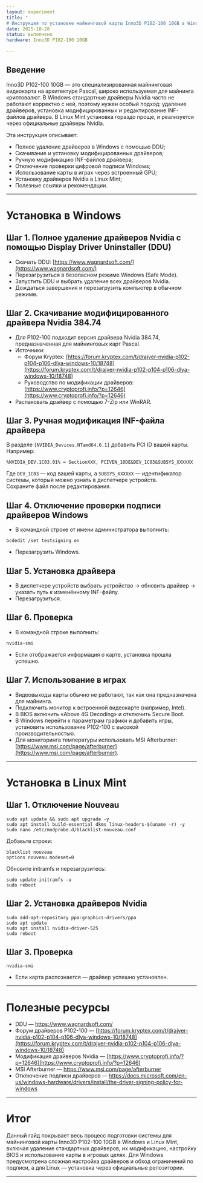 ```yaml
--- 
layout: experiment 
title: "
# Инструкция по установке майнинговой карты Inno3D P102-100 10GB в Windows и Linux Mint с модификацией драйверов и игровой поддержкой." 
date: 2025-10-28 
status: выполнено
hardware: Inno3D P102-100 10GB

---
```


## Введение  
Inno3D P102-100 10GB — это специализированная майнинговая видеокарта на архитектуре Pascal, широко используемая для майнинга криптовалют. В Windows стандартные драйверы Nvidia часто не работают корректно с ней, поэтому нужен особый подход: удаление драйверов, установка модифицированных и редактирование INF-файлов драйвера. В Linux Mint установка гораздо проще, и реализуется через официальные драйверы Nvidia.

Эта инструкция описывает:  
- Полное удаление драйверов в Windows с помощью DDU;  
- Скачивание и установку модифицированных драйверов;  
- Ручную модификацию INF-файлов драйвера;  
- Отключение проверки цифровой подписи Windows;  
- Использование карты в играх через встроенный GPU;  
- Установку драйверов Nvidia в Linux Mint;  
- Полезные ссылки и рекомендации.

---

# Установка в Windows

## Шаг 1. Полное удаление драйверов Nvidia с помощью Display Driver Uninstaller (DDU)  
- Скачать DDU: [https://www.wagnardsoft.com/](https://www.wagnardsoft.com/)  
- Перезагрузиться в безопасном режиме Windows (Safe Mode).  
- Запустить DDU и выбрать удаление всех драйверов Nvidia.  
- Дождаться завершения и перезагрузить компьютер в обычном режиме.

## Шаг 2. Скачивание модифицированного драйвера Nvidia 384.74  
- Для P102-100 подходит версия драйвера Nvidia 384.74, предназначенная для майнинговых карт Pascal.  
- Источники:  
  - Форум Kryptex: [https://forum.kryptex.com/t/drajver-nvidia-p102-p104-p106-dlya-windows-10/18748](https://forum.kryptex.com/t/drajver-nvidia-p102-p104-p106-dlya-windows-10/18748)  
  - Руководство по модификации драйверов: [https://www.cryptoprofi.info/?p=12646](https://www.cryptoprofi.info/?p=12646)  
- Распаковать драйвер с помощью 7-Zip или WinRAR.

## Шаг 3. Ручная модификация INF-файла драйвера  
В разделе `[NVIDIA_Devices.NTamd64.6.1]` добавить PCI ID вашей карты. Например:  
```
%NVIDIA_DEV.1C03.01% = SectionXXX, PCIVEN_10DE&DEV_1C03&SUBSYS_XXXXXX  
```  
Где `DEV_1C03` — код вашей карты, а `SUBSYS_XXXXXX` — идентификатор системы, который можно узнать в диспетчере устройств.  
Сохраните файл после редактирования.

## Шаг 4. Отключение проверки подписи драйверов Windows  
- В командной строке от имени администратора выполнить:  
```
bcdedit /set testsigning on
```  
- Перезагрузить Windows.

## Шаг 5. Установка драйвера  
- В диспетчере устройств выбрать устройство → обновить драйвер → указать путь к изменённому INF-файлу.  
- Перезагрузиться.

## Шаг 6. Проверка  
- В командной строке выполнить:  
```
nvidia-smi
```  
- Если отображается информация о карте, установка прошла успешно.

## Шаг 7. Использование в играх  
- Видеовыходы карты обычно не работают, так как она предназначена для майнинга.  
- Подключить монитор к встроенной видеокарте (например, Intel).  
- В BIOS включить «Above 4G Decoding» и отключить Secure Boot.  
- В Windows перейти к параметрам графики и добавить игры, установить использование P102-100 с высокой производительностью.  
- Для мониторинга температуры использовать MSI Afterburner: [https://www.msi.com/page/afterburner](https://www.msi.com/page/afterburner).

---

# Установка в Linux Mint

## Шаг 1. Отключение Nouveau  
```
sudo apt update && sudo apt upgrade -y  
sudo apt install build-essential dkms linux-headers-$(uname -r) -y  
sudo nano /etc/modprobe.d/blacklist-nouveau.conf  
```  
Добавьте строки:  
```
blacklist nouveau  
options nouveau modeset=0  
```  
Обновите initramfs и перезагрузитесь:  
```
sudo update-initramfs -u  
sudo reboot  
```

## Шаг 2. Установка драйверов Nvidia  
```
sudo add-apt-repository ppa:graphics-drivers/ppa  
sudo apt update  
sudo apt install nvidia-driver-525  
sudo reboot  
```

## Шаг 3. Проверка  
```
nvidia-smi  
```
- Если карта распознается — драйвер успешно установлен.

---

# Полезные ресурсы  
- DDU — https://www.wagnardsoft.com/  
- Форум драйверов P102-100 — [https://forum.kryptex.com/t/drajver-nvidia-p102-p104-p106-dlya-windows-10/18748](https://forum.kryptex.com/t/drajver-nvidia-p102-p104-p106-dlya-windows-10/18748)  
- Модификация драйверов Nvidia — [https://www.cryptoprofi.info/?p=12646](https://www.cryptoprofi.info/?p=12646)  
- MSI Afterburner — https://www.msi.com/page/afterburner  
- Отключение подписи драйверов — https://docs.microsoft.com/en-us/windows-hardware/drivers/install/the-driver-signing-policy-for-windows

---

# Итог  
Данный гайд покрывает весь процесс подготовки системы для майнинговой карты Inno3D P102-100 10GB в Windows и Linux Mint, включая удаление стандартных драйверов, их модификацию, настройку BIOS и использование карты в игровых целях. Для Windows предусмотрена сложная настройка драйверов и обход ограничений по подписи, а для Linux — установка через официальные репозитории.

---
